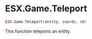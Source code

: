 # ESX.Game.Teleport

```lua
ESX.Game.Teleport(entity, coords, cb)
```

This function teleports an entity.
